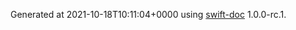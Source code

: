 Generated at 2021-10-18T10:11:04+0000 using [swift-doc](https://github.com/SwiftDocOrg/swift-doc) 1.0.0-rc.1.
